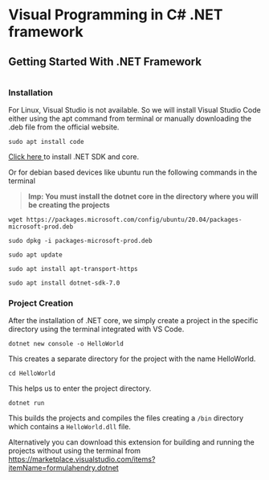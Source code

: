 # Visual Programming in C# .NET framework

## Getting Started With .NET Framework
#
### Installation 

For Linux, Visual Studio is not available. So we will install Visual Studio Code either using the apt command from terminal or manually downloading the .deb file from the official website.

```
sudo apt install code
```

<a href="https://docs.microsoft.com/en-us/dotnet/core/install/">
Click here
</a> to install .NET SDK and core.

Or for debian based devices like ubuntu run the following commands in the terminal


> **Imp: You must install the dotnet core in the directory where you will be creating the projects**

```
wget https://packages.microsoft.com/config/ubuntu/20.04/packages-microsoft-prod.deb 

sudo dpkg -i packages-microsoft-prod.deb 

sudo apt update 

sudo apt install apt-transport-https 

sudo apt install dotnet-sdk-7.0 
```
### Project Creation

After the installation of .NET core, we simply create a project in the specific directory using the terminal integrated with VS Code.


```
dotnet new console -o HelloWorld
```
This creates a separate directory for the project with the name HelloWorld.

```
cd HelloWorld
```
This helps us to enter the project directory.
```
dotnet run
```
This builds the projects and compiles the files creating a ```/bin``` directory which contains a ```HelloWorld.dll``` file.

Alternatively you can download this extension for building and running the projects without using the terminal from 
https://marketplace.visualstudio.com/items?itemName=formulahendry.dotnet